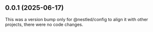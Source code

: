 ## 0.0.1 (2025-06-17)

This was a version bump only for @nestled/config to align it with other projects, there were no code changes.